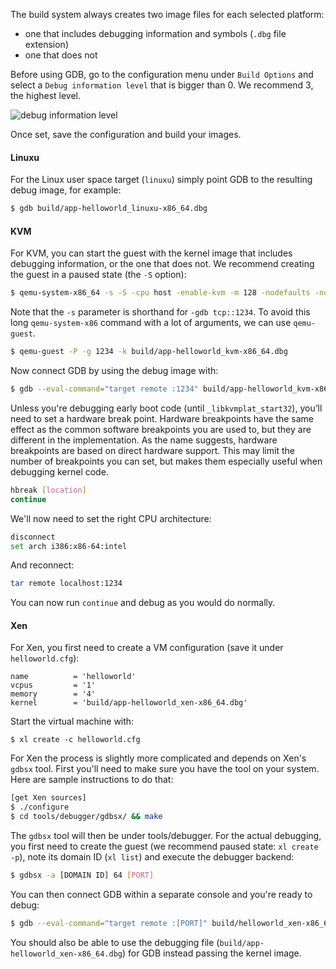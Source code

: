 The build system always creates two image files for each selected platform:

* one that includes debugging information and symbols (`.dbg` file extension)
* one that does not

Before using GDB, go to the configuration menu under `Build Options` and select a `Debug information level` that is bigger than 0.
We recommend 3, the highest level.

![debug information level](/community/hackathons/sessions/debugging/images/debug_information_level.png)

Once set, save the configuration and build your images.

#### Linuxu

For the Linux user space target (`linuxu`) simply point GDB to the resulting debug image, for example:

```bash
$ gdb build/app-helloworld_linuxu-x86_64.dbg
```

#### KVM

For KVM, you can start the guest with the kernel image that includes debugging information, or the one that does not.
We recommend creating the guest in a paused state (the `-S` option):

```bash
$ qemu-system-x86_64 -s -S -cpu host -enable-kvm -m 128 -nodefaults -no-acpi -display none -serial stdio -device isa-debug-exit -kernel build/app-helloworld_kvm-x86_64.dbg -append verbose
```

Note that the `-s` parameter is shorthand for `-gdb tcp::1234`.
To avoid this long `qemu-system-x86` command with a lot of arguments, we can use `qemu-guest`.

```bash
$ qemu-guest -P -g 1234 -k build/app-helloworld_kvm-x86_64.dbg
```

Now connect GDB by using the debug image with:

```bash
$ gdb --eval-command="target remote :1234" build/app-helloworld_kvm-x86_64.dbg
```

Unless you're debugging early boot code (until `_libkvmplat_start32`), you’ll need to set a hardware break point.
Hardware breakpoints have the same effect as the common software breakpoints you are used to, but they are different in the implementation.
As the name suggests, hardware breakpoints are based on direct hardware support.
This may limit the number of breakpoints you can set, but makes them especially useful when debugging kernel code.

```bash
hbreak [location]
continue
```

We'll now need to set the right CPU architecture:

```bash
disconnect
set arch i386:x86-64:intel
```

And reconnect:
```bash
tar remote localhost:1234
```

You can now run `continue` and debug as you would do normally.

#### Xen

For Xen, you first need to create a VM configuration (save it under `helloworld.cfg`):

```text
name          = 'helloworld'
vcpus         = '1'
memory        = '4'
kernel        = 'build/app-helloworld_xen-x86_64.dbg'
```
Start the virtual machine with:

`$ xl create -c helloworld.cfg`


For Xen the process is slightly more complicated and depends on Xen's `gdbsx` tool.
First you'll need to make sure you have the tool on your system.
Here are sample instructions to do that:

```bash
[get Xen sources]
$ ./configure
$ cd tools/debugger/gdbsx/ && make
```

The `gdbsx` tool will then be under tools/debugger.
For the actual debugging, you first need to create the guest (we recommend paused state: `xl create -p`), note its domain ID (`xl list`) and execute the debugger backend:

```bash
$ gdbsx -a [DOMAIN ID] 64 [PORT]
```

You can then connect GDB within a separate console and you're ready to debug:

```bash
$ gdb --eval-command="target remote :[PORT]" build/helloworld_xen-x86_64.dbg
```

You should also be able to use the debugging file (`build/app-helloworld_xen-x86_64.dbg`) for GDB instead passing the kernel image.
